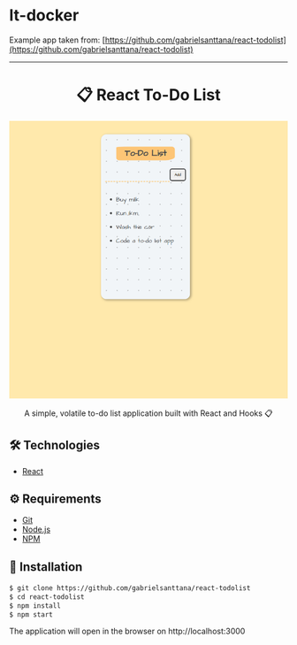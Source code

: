 # lt-docker

Example app taken from: [https://github.com/gabrielsanttana/react-todolist](https://github.com/gabrielsanttana/react-todolist)

---

# <div align="center">📋 React To-Do List</div>

<img src="./.github/main.png" />

<p align="center">A simple, volatile to-do list application built with React and Hooks 📋</p>

## 🛠️ Technologies

<ul>
  <li><a href="https://reactjs.org/">React</a></li>
</ul>

## ⚙️ Requirements

<ul>
  <li><a href="https://git-scm.com/">Git</a></li>
  <li><a href="https://nodejs.org/en/">Node.js</a></li>
  <li><a href="https://www.npmjs.com/">NPM</a></li>
</ul>

## 🚀 Installation

```
$ git clone https://github.com/gabrielsanttana/react-todolist
$ cd react-todolist
$ npm install
$ npm start
```

The application will open in the browser on http://localhost:3000
